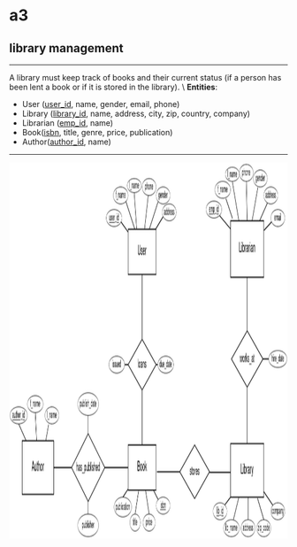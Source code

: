 # a3
## library management
---
A library must keep track of books and their current status (if a person has been lent a book or if it is stored in the library). \\
**Entities**:
- User (<u>user_id</u>, name, gender, email, phone) 
- Library (<u>library_id</u>, name, address, city, zip, country, company)
- Librarian (<u>emp_id</u>, name)
- Book(<u>isbn</u>, title, genre, price, publication)
- Author(<u>author_id</u>, name)
---
<img src="./img/library_db_ER.png" height=680px width=900px>
